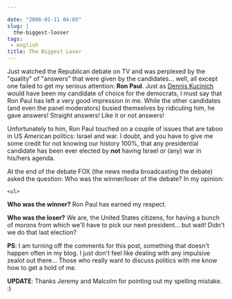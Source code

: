 ```yaml
---

date: "2008-01-11 04:05"
slug: |
  the-biggest-looser
tags:
 - english
title: The Biggest Loser
---
```


Just watched the Republican debate on TV and was perplexed by the
"quality" of "answers" that were given by the candidates... well, all
except one failed to get my serious attention: **Ron Paul**. Just as
[Dennis Kucinich](http://www.ogmaciel.com/?p=423) would have been my
candidate of choice for the democrats, I must say that Ron Paul has left
a very good impression in me. While the other candidates (and even the
panel moderators) busied themselves by ridiculing him, he gave answers!
Straight answers! Like it or not answers!

Unfortunately to him, Ron Paul touched on a couple of issues that are
taboo in US American politics: Israel and war. I doubt, and you have to
give me some credit for not knowing our history 100%, that any
presidential candidate has been ever elected by **not** having Israel or
(any) war in his/hers agenda.

At the end of the debate FOX (the news media broadcasting the debate)
asked the question: Who was the winner/loser of the debate? In my
opinion:

    <ul>

**Who was the winner?** Ron Paul has earned my respect.

**Who was the loser?** We are, the United States citizens, for having a
bunch of morons from which we'll have to pick our next president... but
wait! Didn't we do that last election?

**PS**: I am turning off the comments for this post, something that
doesn't happen often in my blog. I just don't feel like dealing with any
impulsive zealot out there... Those who really want to discuss politics
with me know how to get a hold of me.

**UPDATE**: Thanks Jeremy and Malcolm for pointing out my spelling
mistake. :)
